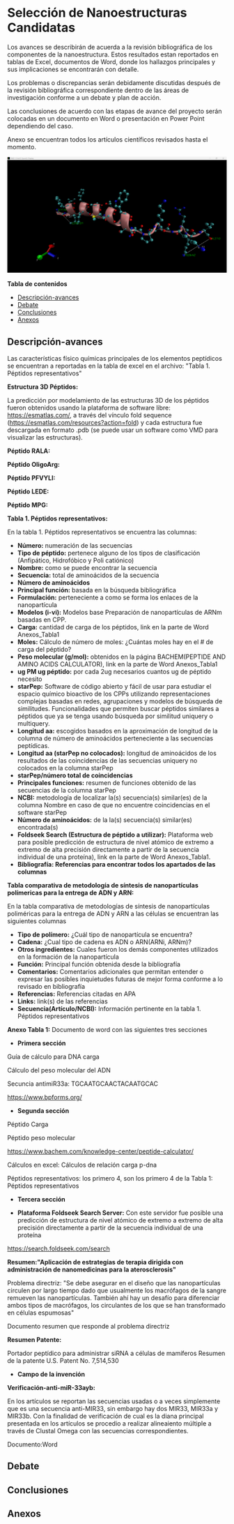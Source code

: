 # Selección de Nanoestructuras Candidatas
Los avances se describirán de acuerda a la revisión bibliográfica de los componentes de la nanoestructura. Estos resultados estan reportados en tablas de Excel, documentos de Word, donde los hallazgos principales y sus implicaciones se encontrarán con detalle.

Los problemas o discrepancias serán debidamente discutidas después de la revisión bibliográfica correspondiente dentro de las áreas de investigación conforme a un debate y plan de acción. 

Las conclusiones de acuerdo con las etapas de avance del proyecto serán colocadas en un documento en Word o presentación en Power Point dependiendo del caso.

Anexo se encuentran todos los artículos científicos revisados hasta el momento.

![](https://github.com/M4rl0nR3c4lde/Nanoesctructuras-Candidatas/blob/master/Estructuras3D_p%C3%A9ptidos_im%C3%A1genes/Captura%20de%20pantalla%20Completa%20P%C3%A9ptido%20MPG.png)

**Tabla de contenidos** 

- [Descripción-avances](#descripción-avances)
- [Debate](#debate)
- [Conclusiones](#conclusiones)
- [Anexos](#anexos)

## Descripción-avances
Las características físico químicas principales de los elementos peptídicos se encuentran a reportadas en la tabla de excel en el archivo: "Tabla 1. Péptidos representativos"

**Estructura 3D Péptidos:**

La predicción por modelamiento de las estructuras 3D de los péptidos  fueron obtenidos usando la plataforma de software libre: https://esmatlas.com/, a través del vínculo fold sequence (https://esmatlas.com/resources?action=fold) y cada estructura fue descargada en formato .pdb (se puede usar un software como VMD para visualizar las estructuras).

**Péptido RALA:**
![]()

**Péptido OligoArg:**
![]()

**Péptido PFVYLI:**
![]()

**Péptido LEDE:**
![]()

**Péptido MPG:**
![]()

**Tabla 1. Péptidos representativos:**

  En la tabla 1. Péptidos representativos se encuentra las columnas: 
  
* **Número:** numeración de las secuencias
* **Tipo de péptido:** pertenece alguno de los tipos de clasificación (Anfipático, Hidrofóbico y Poli catiónico)
* **Nombre:** como se puede encontrar la secuencia
* **Secuencia:** total de aminoácidos de la secuencia
* **Número de aminoácidos**
* **Principal función:** basada en la búsqueda bibliográfica
* **Formulación:** perteneciente a como se forma los enlaces de la nanopartícula
* **Modelos (i-vi):**  Modelos base Preparación de nanopartículas de ARNm basadas en CPP.
* **Carga:** cantidad de carga de los péptidos, link en la parte de Word Anexos_Tabla1
* **Moles:** Cálculo de número de moles: ¿Cuántas moles hay en el # de carga del péptido?
* **Peso molecular (g/mol):** obtenidos en la página BACHEM(PEPTIDE AND AMINO ACIDS CALCULATOR), link en la parte de Word Anexos_Tabla1
* **ug  PM	ug péptido:** por cada 2ug necesarios cuantos ug de péptido necesito	
* **starPep:** Software de código abierto y fácil de usar para estudiar el espacio químico bioactivo de los CPPs utilizando representaciones complejas basadas en redes, agrupaciones y modelos de búsqueda de similitudes. Funcionalidades que permiten buscar péptidos similares a péptidos que ya se tenga usando búsqueda por similitud uniquery o multiquery.
* **Longitud aa:** escogidos basados en la aproximación de longitud de la columna de número de aminoácidos perteneciente a las secuencias peptídicas.
* **Longitud aa (starPep no colocados):** longitud de aminoácidos de los resultados de las coincidencias de las secuencias uniquery no colocados en la columna starPep 
* **starPep/número total de coincidencias** 
* **Principales funciones:**  resumen de funciones obtenido de las secuencias de la columna starPep
* **NCBI:** metodología de localizar la(s) secuencia(s) similar(es) de la columna Nombre en caso de que no encuentre coincidencias en el software starPep
* **Número de aminoácidos:** de la la(s) secuencia(s) similar(es) encontrada(s)
* **Foldseek Search (Estructura de péptido a utilizar):**  Plataforma web para posible predicción de estructura de nivel atómico de extremo a extremo de alta precisión directamente a partir de la secuencia individual de una proteína), link en la parte de Word Anexos_Tabla1.
* **Bibliografía: Referencias para encontrar todos los apartados de las columnas** 

**Tabla comparativa de metodología de síntesis de nanopartículas polímericas para la entrega de ADN y ARN:**

En la tabla comparativa de metodologías de síntesis de nanopartículas poliméricas para la entrega de ADN y ARN a las células se encuentran las siguientes columnas 

* **Tipo de polímero:** ¿Cuál tipo de nanopartícula se encuentra?
* **Cadena:** ¿Cual tipo de cadena es ADN o ARN(ARNi, ARNm)?
* **Otros ingredientes:** Cuales fueron los demás componentes utilizados en la formación de la nanopartícula
* **Función:** Principal función obtenida desde la bibliografía
* **Comentarios:** Comentarios adicionales que permitan entender o expresar las posibles inquietudes futuras de mejor forma conforme a lo revisado en bibliografía
* **Referencias:** Referencias citadas en APA
* **Links:** link(s) de las referencias
* **Secuencia(Artículo/NCBI):** Información pertinente en la tabla 1. Péptidos representativos
  
**Anexo Tabla 1:**
Documento de word con las siguientes tres secciones
* **Primera sección**

Guía de cálculo para DNA carga

Cálculo del peso molecular del ADN

Secuncia antimiR33a: TGCAATGCAACTACAATGCAC

https://www.bpforms.org/
* **Segunda sección**

Péptido Carga

Péptido peso molecular

https://www.bachem.com/knowledge-center/peptide-calculator/

Cálculos en excel: Cálculos de relación carga p-dna

Péptidos representativos: los primero 4, son los primero 4 de la Tabla 1: Péptidos representativos
* **Tercera sección**

* **Plataforma Foldseek Search Server:** Con este servidor fue posible una predicción de estructura de nivel atómico de extremo a extremo de alta precisión directamente a partir de la secuencia individual de una proteína

https://search.foldseek.com/search
 
**Resumen:"Aplicación de estrategias de terapia dirigida con administración de nanomedicinas para la aterosclerosis"**

Problema directriz: "Se debe asegurar en el diseño que las nanopartículas circulen por largo tiempo dado que usualmente los macrófagos de la sangre remueven las nanopartículas.  También ahí hay un desafío para diferenciar ambos tipos de macrófagos, los circulantes de los que se han transformado en células espumosas"

Documento resumen que responde al problema directriz 

**Resumen Patente:**

Portador peptídico para administrar siRNA a células de mamíferos
Resumen de la patente U.S. Patent No. 7,514,530

* **Campo de la invención**

**Verificación-anti-miR-33ayb:**

En los artículos se reportan las secuencias usadas o a veces simplemente que es una secuencia anti-MIR33, sin embargo hay dos MIR33, MIR33a y MIR33b.  Con la finalidad de verificación de cual es la diana principal presentada en los artículos se procedio a realizar alineaiento múltiple a través de Clustal Omega con las secuencias correspondientes.

Documento:Word
## Debate

## Conclusiones

## Anexos

